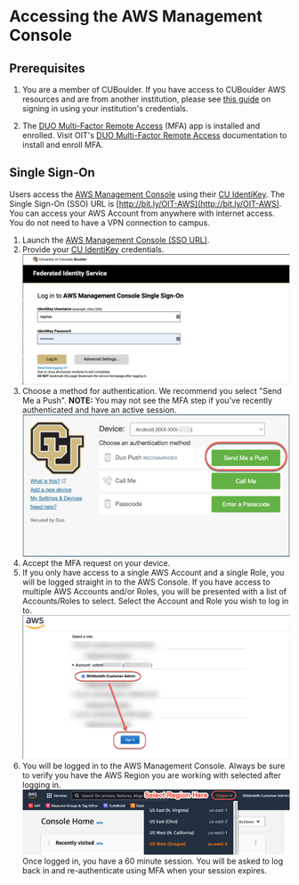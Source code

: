 # Accessing the AWS Management Console

## Prerequisites
1. You are a member of CUBoulder. If you have access to CUBoulder AWS resources and are from another institution, please see [this guide](non-cu-boulder/aws-console-access-non-cu-boulder.html) on signing in using your institution's credentials.

2. The [DUO Multi-Factor Remote Access](https://oit.colorado.edu/services/identity-access-management/multi-factor-remote-access) (MFA) app is installed and enrolled.
Visit OIT's [DUO Multi-Factor Remote Access](https://oit.colorado.edu/services/identity-access-management/multi-factor-remote-access) documentation to install and enroll MFA.

## Single Sign-On

Users access the [AWS Management Console](http://bit.ly/OIT-AWS) using their [CU IdentiKey](https://oit.colorado.edu/services/identity-access-management/identikey).
The Single Sign-On (SSO) URL is [http://bit.ly/OIT-AWS](http://bit.ly/OIT-AWS).
You can access your AWS Account from anywhere with internet access.  You do not need to have a VPN connection to campus.

1. Launch the [AWS Management Console (SSO URL)](http://bit.ly/OIT-AWS).
2. Provide your [CU IdentiKey](https://oit.colorado.edu/services/identity-access-management/identikey) credentials.
![](images/aws-console-access/login.png)
3. Choose a method for authentication.  We recommend you select "Send Me a Push".  **NOTE:** You may not see the MFA step if you've recently authenticated and have an active session.
![](images/aws-console-access/mfa.png)
4. Accept the MFA request on your device.
5. If you only have access to a single AWS Account and a single Role, you will be logged straight in to the AWS Console.
If you have access to multiple AWS Accounts and/or Roles, you will be presented with a list of Accounts/Roles to select.  Select the Account and Role you wish to log in to.
![](images/aws-console-access/select-role.png)
6. You will be logged in to the AWS Management Console.  Always be sure to verify you have the AWS Region you are working with selected after logging in.
![](images/aws-console-access/select-region.png)
Once logged in, you have a 60 minute session.  You will be asked to log back in and re-authenticate using MFA when your session expires.

